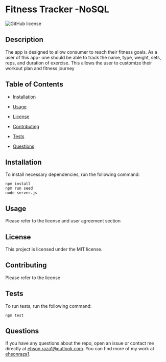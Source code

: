 # Fitness Tracker -NoSQL

![GitHub license](https://img.shields.io/badge/license-MIT-blue.svg)

## Description

The app is designed to allow consumer to reach their fitness goals. As a user of this app- one should be able to track the name, type, weight, sets, reps, and duration of exercise. This allows the user to customize their workout plan and fitness journey

## Table of Contents

- [Installation](#installation)

- [Usage](#usage)

- [License](#license)

- [Contributing](#contributing)

- [Tests](#tests)

- [Questions](#questions)

## Installation

To install necessary dependencies, run the following command:

```
npm install
npm run seed
node server.js
```

## Usage

Please refer to the license and user agreement section

## License

This project is licensed under the MIT license.

## Contributing

Please refer to the license

## Tests

To run tests, run the following command:

```
npm test
```

## Questions

If you have any questions about the repo, open an issue or contact me directly at ehson.raza1@outlook.com. You can find more of my work at [ehsonraza1](https://github.com/ehsonraza1/).
